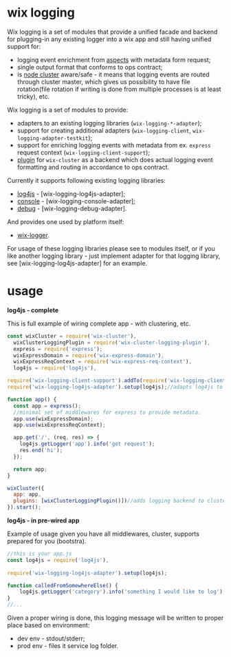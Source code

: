 # wix logging

Wix logging is a set of modules that provide a unified facade and backend for plugging-in any existing logger into a wix app and still having unified support for:
 - logging event enrichment from [aspects](../aspects) with metadata form request;
 - single output format that conforms to ops contract;
 - is [node cluster](https://nodejs.org/api/cluster.html) aware/safe - it means that logging events are routed through cluster master, which gives us possibility to have file rotation(file rotation if writing is done from multiple processes is at least tricky), etc.

Wix logging is a set of modules to provide:
 - adapters to an existing logging libraries (`wix-logging-*-adapter`);
 - support for creating additional adapters (`wix-logging-client`, `wix-logging-adapter-testkit`);
 - support for enriching logging events with metadata from ex. `express` request context (`wix-logging-client-support`);
 - [plugin](wix-logging-cluster-plugin) for `wix-cluster` as a backend which does actual logging event formatting and routing in accordance to ops contract.

Currently it supports following existing logging libraries:
 - [log4js](https://www.npmjs.com/package/log4js) - [wix-logging-log4js-adapter];
 - [console](https://nodejs.org/api/console.html) - [wix-logging-console-adapter];
 - [debug](https://www.npmjs.com/package/debug) - [wix-logging-debug-adapter].

And provides one used by platform itself:
 - [wix-logger](wix-logger/).

For usage of these logging libraries please see to modules itself, or if you like another logging library - just implement adapter for that logging library, see [wix-logging-log4js-adapter] for an example.

# usage

**log4js - complete** 

This is full example of wiring complete app - with clustering, etc.


```js
const wixCluster = require('wix-cluster'),
  wixClusterLoggingPlugin = require('wix-cluster-logging-plugin'),
  express = require('express');
  wixExpressDomain = require('wix-express-domain'),
  wixExpressReqContext = require('wix-express-req-context'),
  log4js = require('log4js'),

require('wix-logging-client-support').addTo(require('wix-logging-client'));//binds shared client with aspects for metadata enrichment.
require('wix-logging-log4js-adapter').setup(log4js);//adapts log4js to 'wix-logging-client'.

function app() {
  const app = express();
  //minimal set of middlewares for express to provide metadata.
  app.use(wixExpressDomain);
  app.use(wixExpressReqContext);

  app.get('/', (req, res) => {
  	log4js.getLogger('app').info('got request');
  	res.end('hi');
  });

  return app;
}

wixCluster({
  app: app,
  plugins: [wixClusterLoggingPlugin()])//adds logging backend to cluster.
}).start();

```

**log4js - in pre-wired app** 


Example of usage given you have all middlewares, cluster, supports prepared for you (bootstra).

```js
//this is your app.js
const log4js = require('log4js'),
    
require('wix-logging-log4js-adapter').setup(log4js);

function calledFromSomewhereElse() {
    log4js.getLogger('category').info('something I would like to log');
}
//...

```

Given a proper wiring is done, this logging message will be written to proper place based on environment:
 - dev env - stdout/stderr;
 - prod env - files it service log folder.